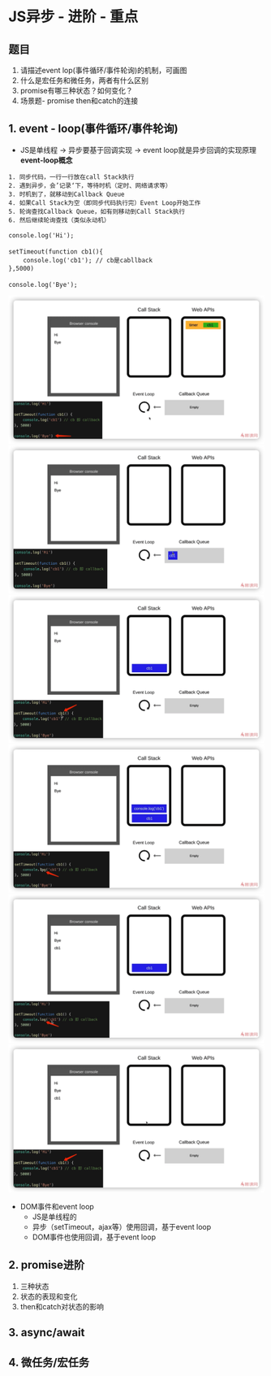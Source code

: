 # JS异步 - 进阶 - 重点
## 题目
1. 请描述event lop(事件循环/事件轮询)的机制，可画图
2. 什么是宏任务和微任务，两者有什么区别
3. promise有哪三种状态？如何变化？
4. 场景题- promise then和catch的连接
## 1. event - loop(事件循环/事件轮询)
- JS是单线程 -> 异步要基于回调实现 -> event loop就是异步回调的实现原理
**event-loop概念**
```text
1. 同步代码，一行一行放在call Stack执行
2. 遇到异步，会’记录‘下，等待时机（定时、网络请求等）
3. 时机到了，就移动到Callback Queue
4. 如果Call Stack为空（即同步代码执行完）Event Loop开始工作
5. 轮询查找Callback Queue，如有则移动到Call Stack执行
6. 然后继续轮询查找（类似永动机）
```
```JS
console.log('Hi');

setTimeout(function cb1(){
    console.log('cb1'); // cb是cabllback
},5000)

console.log('Bye');
```
![event-loop-1](./assets/event-loop-1.png)
![event-loop-2](./assets/event-loop-2.png)
![event-loop-3](./assets/event-loop-3.png)
![event-loop-4](./assets/event-loop-4.png)
![evnet-loop-5](./assets/event-loop-5.png)
![event-loop-6](./assets/event-loop-6.png)

- DOM事件和event loop
  - JS是单线程的
  - 异步（setTimeout，ajax等）使用回调，基于event loop
  - DOM事件也使用回调，基于event loop
## 2. promise进阶
1. 三种状态
2. 状态的表现和变化
3. then和catch对状态的影响
## 3. async/await
## 4. 微任务/宏任务